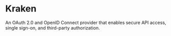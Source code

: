 # Kraken

An OAuth 2.0 and OpenID Connect provider that enables secure API access, single sign-on, and third-party authorization.
